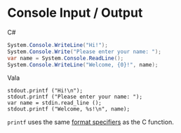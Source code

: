 # Console Input / Output

C#

```csharp
System.Console.WriteLine("Hi!");
System.Console.Write("Please enter your name: ");
var name = System.Console.ReadLine();
System.Console.WriteLine("Welcome, {0}!", name);
```

Vala

```vala
stdout.printf ("Hi!\n");
stdout.printf ("Please enter your name: ");
var name = stdin.read_line ();
stdout.printf ("Welcome, %s!\n", name);
```

`printf` uses the same [format specifiers](http://en.wikipedia.org/wiki/Printf) 
as the C function.
